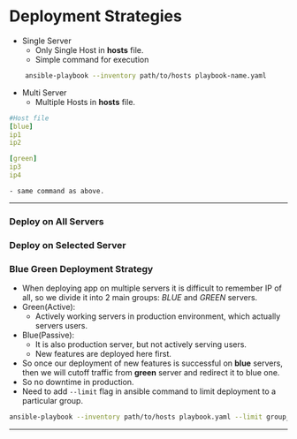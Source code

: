 # Deployment Strategies
- Single Server
    - Only Single Host in **hosts** file.
    - Simple command for execution
```bash
    ansible-playbook --inventory path/to/hosts playbook-name.yaml
```
- Multi Server
    - Multiple Hosts in **hosts** file.
```yaml
#Host file
[blue]
ip1
ip2

[green]
ip3
ip4
```
    - same command as above.
---
### Deploy on All Servers
### Deploy on Selected Server
### Blue Green Deployment Strategy
- When deploying app on multiple servers it is difficult to remember IP of all, so we divide it into 2 main groups: _BLUE_ and _GREEN_ servers.
- Green(Active):
    - Actively working servers in production environment, which actually servers users.
- Blue(Passive):
    - It is also production server, but not actively serving users.
    - New features are deployed here first.
- So once our deployment of new features is successful on **blue** servers, then we will cutoff traffic from **green** server and redirect it to blue one.
- So no downtime in production.
- Need to add ```--limit``` flag in ansible command to limit deployment to a particular group.
```bash
ansible-playbook --inventory path/to/hosts playbook.yaml --limit group_name_in_hosts_file
```
---